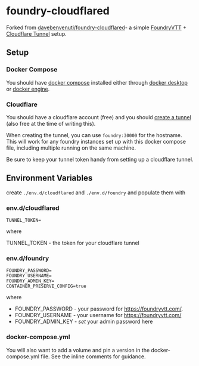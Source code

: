 # foundry-cloudflared

Forked from [davebenvenuti/foundry-cloudflared](https://github.com/davebenvenuti/foundry-cloudflared)- a simple [FoundryVTT](https://foundryvtt.com) + [Cloudflare Tunnel](https://www.cloudflare.com/products/tunnel/) setup.

## Setup

### Docker Compose

You should have [docker compose](https://docs.docker.com/compose/) installed either through [docker desktop](https://docs.docker.com/desktop/) or [docker engine](https://docs.docker.com/engine/).

### Cloudflare

You should have a cloudflare account (free) and you should [create a tunnel](https://developers.cloudflare.com/cloudflare-one/connections/connect-networks/get-started/) (also free at the time of writing this).

When creating the tunnel, you can use `foundry:30000` for the hostname.  This will work for any foundry instances set up with this docker compose file, including multiple running on the same machine.

Be sure to keep your tunnel token handy from setting up a cloudflare tunnel.

## Environment Variables

create `./env.d/cloudflared` and `./env.d/foundry` and populate them with

### env.d/cloudflared
```
TUNNEL_TOKEN=
```

where

TUNNEL_TOKEN - the token for your cloudflare tunnel

### env.d/foundry
```
FOUNDRY_PASSWORD=           
FOUNDRY_USERNAME=
FOUNDRY_ADMIN_KEY=
CONTAINER_PRESERVE_CONFIG=true
```
where 

- FOUNDRY_PASSWORD - your password for https://foundryvtt.com/.           
- FOUNDRY_USERNAME - your username for https://foundryvtt.com/
- FOUNDRY_ADMIN_KEY - *set* your admin password here

### docker-compose.yml 

You will also want to add a volume and pin a version in the docker-compose.yml file.  See the inline comments for guidance.


